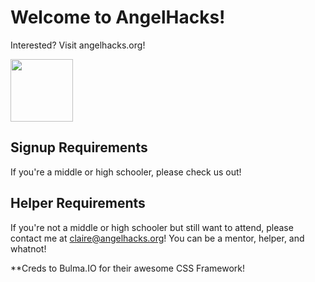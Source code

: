 # Welcome to AngelHacks!
Interested? Visit angelhacks.org!

<img src="https://i.imgur.com/OK038in.png" width="100px"></img>

## Signup Requirements
If you're a middle or high schooler, please check us out!

## Helper Requirements
If you're not a middle or high schooler but still want to attend, please contact me at claire@angelhacks.org! You can be a mentor, helper, and whatnot! 


**Creds to Bulma.IO for their awesome CSS Framework!